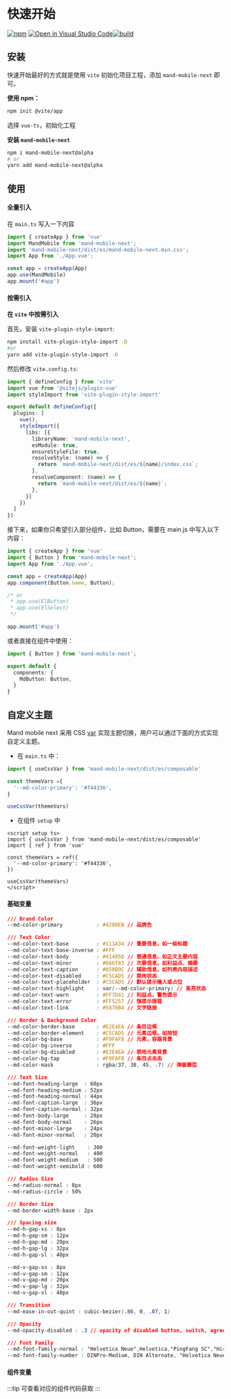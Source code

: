 # 快速开始

[![npm](https://img.shields.io/npm/v/mand-mobile-next.svg)](https://www.npmjs.org/package/mand-mobile-next) [![Open in Visual Studio Code](https://open.vscode.dev/badges/open-in-vscode.svg)](https://open.vscode.dev/mand-mobile/mand-mobile-next)[![build](https://github.com/mand-mobile/mand-mobile-next/actions/workflows/build.yml/badge.svg?branch=vue3)](https://github.com/mand-mobile/mand-mobile-next/actions)  

## 安装

快速开始最好的方式就是使用 `vite` 初始化项目工程，添加 `mand-mobile-next` 即可。

**使用 npm：**

```bash
npm init @vite/app
```

选择 `vue-ts`，初始化工程

**安装 `mand-mobile-next`**

```bash
npm i mand-mobile-next@alpha
# or
yarn add mand-mobile-next@alpha
```

## 使用

#### 全量引入

在 `main.ts` 写入一下内容

```typescript
import { createApp } from 'vue'
import MandMobile from 'mand-mobile-next';
import 'mand-mobile-next/dist/es/mand-mobile-next.min.css';
import App from './App.vue';

const app = createApp(App)
app.use(MandMobile)
app.mount('#app')
```

#### 按需引入

**在 `vite` 中按需引入**

首先，安装 `vite-plugin-style-import`:

```bash
npm install vite-plugin-style-import -D
#or
yarn add vite-plugin-style-import -D
```

然后修改 `vite.config.ts`:

```ts
import { defineConfig } from 'vite'
import vue from '@vitejs/plugin-vue'
import styleImport from 'vite-plugin-style-import'

export default defineConfig({
  plugins: [
    vue(),
    styleImport({
      libs: [{
        libraryName: 'mand-mobile-next',
        esModule: true,
        ensureStyleFile: true,
        resolveStyle: (name) => {
          return `mand-mobile-next/dist/es/${name}/index.css`;
        },
        resolveComponent: (name) => {
          return `mand-mobile-next/dist/es/${name}`;
        },
      }]
    })
  ]
})
```

接下来，如果你只希望引入部分组件，比如 Button，需要在 main.js 中写入以下内容：

```ts
import { createApp } from 'vue'
import { Button } from 'mand-mobile-next';
import App from './App.vue';

const app = createApp(App)
app.component(Button.name, Button);

/* or
 * app.use(ElButton)
 * app.use(ElSelect)
 */

app.mount('#app')
```

或者直接在组件中使用：

```ts
import { Button } from 'mand-mobile-next';

export default {
  components: {
    MdButton: Button,
  }
}
```

## 自定义主题

Mand mobile next 采用 CSS [var](https://developer.mozilla.org/zh-CN/docs/Web/CSS/var) 实现主题切换，用户可以通过下面的方式实现自定义主题。

- 在 `main.ts` 中：

```ts
import { useCssVar } from 'mand-mobile-next/dist/es/composable'

const themeVars ={
  '--md-color-primary': '#f44336',
}

useCssVar(themeVars)
```

- 在组件 `setup` 中

```vue
<script setup ts>
import { useCssVar } from 'mand-mobile-next/dist/es/composable'
import { ref } from 'vue'

const themeVars = ref({
  '--md-color-primary': '#f44336',
})

useCssVar(themeVars)
</script>
```

#### 基础变量

```css
/// Brand Color
--md-color-primary           : #4280EB // 品牌色

/// Text Color
--md-color-text-base         : #111A34 // 重要信息，如一级标题
--md-color-text-base-inverse : #FFF
--md-color-text-body         : #41485D // 普通信息，如正文主要内容
--md-color-text-minor        : #666f83 // 次要信息，如利益点、摘要
--md-color-text-caption      : #858B9C // 辅助信息，如列表内容描述
--md-color-text-disabled     : #C5CAD5 // 禁用状态
--md-color-text-placeholder  : #C5CAD5 // 默认提示输入或占位
--md-color-text-highlight    : var(--md-color-primary) // 高亮状态
--md-color-text-warn         : #FF7D41 // 利益点，警告提示
--md-color-text-error        : #FF5257 // 强提示报错
--md-color-text-link         : #5878B4 // 文字链接

/// Border & Background Color
--md-color-border-base       : #E2E4EA // 条目边框
--md-color-border-element    : #C5CAD5 // 元素边框，如按钮
--md-color-bg-base           : #F9FAFB // 元素，容器背景
--md-color-bg-inverse        : #FFF
--md-color-bg-disabled       : #E2E4EA // 禁用元素背景
--md-color-bg-tap            : #F9FAFB // 条目点击态
--md-color-mask              : rgba(37, 38, 45, .7) // 弹窗蒙层

/// Text Size
--md-font-heading-large  : 60px
--md-font-heading-medium : 52px
--md-font-heading-normal : 44px
--md-font-caption-large  : 36px
--md-font-caption-normal : 32px
--md-font-body-large     : 28px
--md-font-body-normal    : 26px
--md-font-minor-large    : 24px
--md-font-minor-normal   : 20px

--md-font-weight-light    : 300
--md-font-weight-normal   : 400
--md-font-weight-medium   : 500
--md-font-weight-semibold : 600

/// Radius Size
--md-radius-normal : 8px
--md-radius-circle : 50%

/// Border Size
--md-border-width-base : 2px

/// Spacing size
--md-h-gap-xs : 8px
--md-h-gap-sm : 12px
--md-h-gap-md : 20px
--md-h-gap-lg : 32px
--md-h-gap-sl : 40px

--md-v-gap-xs : 8px
--md-v-gap-sm : 12px
--md-v-gap-md : 20px
--md-v-gap-lg : 32px
--md-v-gap-sl : 40px

/// Transition
--md-ease-in-out-quint : cubic-bezier(.86, 0, .07, 1)

/// Opacity
--md-opacity-disabled : .3 // opacity of disabled button, switch, agree

/// Font Family
--md-font-family-normal : "Helvetica Neue",Helvetica,"PingFang SC","Hiragino Sans GB","Microsoft YaHei","微软雅黑",Arial,sans-serif
--md-font-family-number : DINPro-Medium, DIN Alternate, "Helvetica Neue",Helvetica,"PingFang SC","Hiragino Sans GB","Microsoft YaHei","微软雅黑",Arial,sans-serif
```

#### 组件变量

:::tip
可查看对应的组件代码获取
:::
